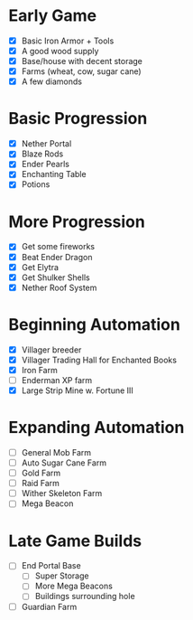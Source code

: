 # Early Game
- [x] Basic Iron Armor + Tools
- [x] A good wood supply
- [x] Base/house with decent storage
- [x] Farms (wheat, cow, sugar cane)
- [x] A few diamonds
# Basic Progression
- [x] Nether Portal
- [x] Blaze Rods
- [x] Ender Pearls
- [x] Enchanting Table
- [x] Potions
# More Progression
- [x] Get some fireworks
- [x] Beat Ender Dragon
- [x] Get Elytra
- [x] Get Shulker Shells
- [x] Nether Roof System
# Beginning Automation
- [x] Villager breeder
- [x] Villager Trading Hall for Enchanted Books
- [x] Iron Farm
- [ ] Enderman XP farm
- [x] Large Strip Mine w. Fortune III
# Expanding Automation
- [ ] General Mob Farm
- [ ] Auto Sugar Cane Farm
- [ ] Gold Farm
- [ ] Raid Farm
- [ ] Wither Skeleton Farm
- [ ] Mega Beacon
# Late Game Builds
- [ ] End Portal Base
	- [ ] Super Storage
	- [ ] More Mega Beacons
	- [ ] Buildings surrounding hole
- [ ] Guardian Farm